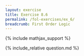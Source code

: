 ```yaml
---
layout: exercise
title: Exercise 8.6
permalink: /fol-exercises/ex_6/
breadcrumb: First Order Logic
---
```


{% include mathjax_support %}

<div><i class="arrow-up loader" data-chapter="fol-exercises" data-exercise="ex_6" data-rating="0"></i></div>
{% include_relative question.md %}
